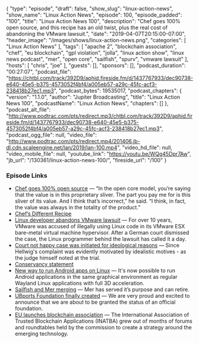 {
  "type": "episode",
  "draft": false,
  "show_slug": "linux-action-news",
  "show_name": "Linux Action News",
  "episode": 100,
  "episode_padded": "100",
  "title": "Linux Action News 100",
  "description": "Chef goes 100% open source, and this recipe has an old twist, plus the real cost of abandoning the VMware lawsuit.",
  "date": "2019-04-07T20:15:00-07:00",
  "header_image": "/images/shows/linux-action-news.png",
  "categories": [
    "Linux Action News"
  ],
  "tags": [
    "apache 2",
    "blockchain association",
    "chef",
    "eu blockchain",
    "gpl violation",
    "jolla",
    "linux action show",
    "linux news podcast",
    "mer",
    "open core",
    "sailfish",
    "spurv",
    "vmware lawsuit"
  ],
  "hosts": [
    "chris",
    "joe"
  ],
  "guests": [],
  "sponsors": [],
  "podcast_duration": "00:27:07",
  "podcast_file": "https://chtbl.com/track/392D9/aphid.fireside.fm/d/1437767933/dec90738-e640-45e5-b375-4573052f4bf4/a005eb57-a29c-45fc-acf3-238418b27ec1.mp3",
  "podcast_bytes": 19535017,
  "podcast_chapters": {
    "version": "1.1.0",
    "author": "Jupiter Broadcasting",
    "title": "Linux Action News 100",
    "podcastName": "Linux Action News",
    "chapters": []
  },
  "podcast_alt_file": "http://www.podtrac.com/pts/redirect.mp3/chtbl.com/track/392D9/aphid.fireside.fm/d/1437767933/dec90738-e640-45e5-b375-4573052f4bf4/a005eb57-a29c-45fc-acf3-238418b27ec1.mp3",
  "podcast_ogg_file": null,
  "video_file": "http://www.podtrac.com/pts/redirect.mp4/201406.jb-dl.cdn.scaleengine.net/lan/2019/lan-100.mp4",
  "video_hd_file": null,
  "video_mobile_file": null,
  "youtube_link": "https://youtu.be/WQg45Dpr7Aw",
  "jb_url": "/130361/linux-action-news-100/",
  "fireside_url": "/100"
}


### Episode Links

  * [Chef goes 100% open source](https://techcrunch.com/2019/04/02/chef-goes-100-open-source/ "Chef goes 100% open source") — “In the open core model, you’re saying that the value is in this proprietary sliver. The part you pay me for is this sliver of its value. And I think that’s incorrect,” he said. “I think, in fact, the value was always in the totality of the product.”
  * [Chef’s Different Recipe](https://redmonk.com/sogrady/2019/04/02/chefs-different-recipe/ "Chef’s Different Recipe")
  * [Linux developer abandons VMware lawsuit](https://www.zdnet.com/article/linux-developer-abandons-vmware-lawsuit/ "Linux developer abandons VMware lawsuit") — For over 10 years, VMware was accused of illegally using Linux code in its VMware ESX bare-metal virtual machine hypervisor. After a German court dismissed the case, the Linux programmer behind the lawsuit has called it a day.
  * [Court not happy case was initiated for ideological reasons](https://www.heise.de/newsticker/meldung/Linux-Entwickler-gegen-VMware-OLG-Hamburg-lehnt-Klage-ab-4324066.html "Court not happy case was initiated for ideological reasons") — Since Hellwig's complaint was evidently motivated by idealistic motives - as the judge himself noted at the trial.
  * [Conservancy statement](https://sfconservancy.org/news/2019/apr/02/vmware-no-appeal/ "Conservancy statement")
  * [New way to run Android apps on Linux](https://www.collabora.com/news-and-blog/blog/2019/04/01/running-android-next-to-wayland/ "New way to run Android apps on Linux") — It's now possible to run Android applications in the same graphical environment as regular Wayland Linux applications with full 3D acceleration. 
  * [Sailfish and Mer merging](https://blog.jolla.com/message-in-a-bottle/ "Sailfish and Mer merging") — Mer has served it’s purpose and can retire.
  * [UBports Foundation finally created](https://ubports.com/blog/ubports-blog-1/post/it-s-official-the-ubports-foundation-is-ready-for-launch-215 "UBports Foundation finally created") — We are very proud and excited to announce that we are about to be granted the status of an official foundation. 
  * [EU launches blockchain association](https://venturebeat.com/2019/04/03/eu-launches-blockchain-association-to-accelerate-distributed-ledger-technology-adoption/ "EU launches blockchain association") — The International Association of Trusted Blockchain Applications (INATBA) grew out of months of forums and roundtables held by the commission to create a strategy around the emerging technology.


